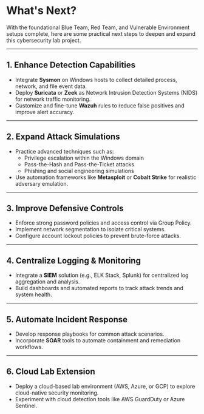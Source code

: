 #  What's Next?

With the foundational Blue Team, Red Team, and Vulnerable Environment setups complete, here are some practical next steps to deepen and expand this cybersecurity lab project.

---

## 1. Enhance Detection Capabilities

- Integrate **Sysmon** on Windows hosts to collect detailed process, network, and file event data.  
- Deploy **Suricata** or **Zeek** as Network Intrusion Detection Systems (NIDS) for network traffic monitoring.  
- Customize and fine-tune **Wazuh** rules to reduce false positives and improve alert accuracy.

---

## 2. Expand Attack Simulations

- Practice advanced techniques such as:  
  - Privilege escalation within the Windows domain  
  - Pass-the-Hash and Pass-the-Ticket attacks  
  - Phishing and social engineering simulations  
- Use automation frameworks like **Metasploit** or **Cobalt Strike** for realistic adversary emulation.

---

## 3. Improve Defensive Controls

- Enforce strong password policies and access control via Group Policy.  
- Implement network segmentation to isolate critical systems.  
- Configure account lockout policies to prevent brute-force attacks.

---

## 4. Centralize Logging & Monitoring

- Integrate a **SIEM** solution (e.g., ELK Stack, Splunk) for centralized log aggregation and analysis.  
- Build dashboards and automated reports to track attack trends and system health.

---

## 5. Automate Incident Response

- Develop response playbooks for common attack scenarios.  
- Incorporate **SOAR** tools to automate containment and remediation workflows.

---

## 6. Cloud Lab Extension

- Deploy a cloud-based lab environment (AWS, Azure, or GCP) to explore cloud-native security monitoring.  
- Experiment with cloud detection tools like AWS GuardDuty or Azure Sentinel.


